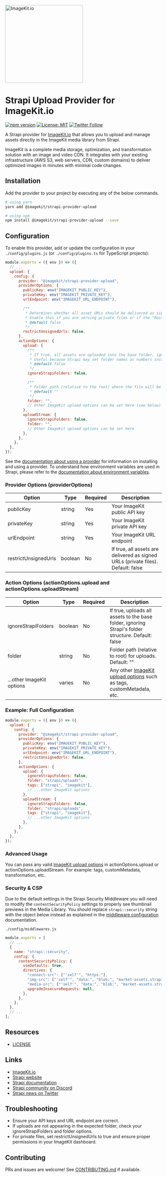 [<img width="250" alt="ImageKit.io" src="https://raw.githubusercontent.com/imagekit-developer/imagekit-javascript/master/assets/imagekit-light-logo.svg"/>](https://imagekit.io)

# Strapi Upload Provider for ImageKit.io

<!-- [![Node CI](https://github.com/imagekit-developer/imagekit-next/workflows/Node%20CI/badge.svg)](https://github.com/imagekit-developer/strapi-provider-upload-imagekitio/) -->
[![npm version](https://img.shields.io/npm/v/@imagekit/strapi-provider-upload)](https://www.npmjs.com/package/@imagekit/strapi-provider-upload)
[![License: MIT](https://img.shields.io/badge/License-MIT-yellow.svg)](https://opensource.org/licenses/MIT)
[![Twitter Follow](https://img.shields.io/twitter/follow/imagekitio?label=Follow&style=social)](https://twitter.com/ImagekitIo)

A Strapi provider for [ImageKit.io](https://imagekit.io/) that allows you to upload and manage assets directly in the ImageKit media library from Strapi.

ImageKit is a complete media storage, optimization, and transformation solution with an image and video CDN. It integrates with your existing infrastructure (AWS S3, web servers, CDN, custom domains) to deliver optimized images in minutes with minimal code changes.

## Installation

Add the provider to your project by executing any of the below commands.

```bash
# using yarn
yarn add @imagekit/strapi-provider-upload

# using npm
npm install @imagekit/strapi-provider-upload --save
```

## Configuration

To enable this provider, add or update the configuration in your `./config/plugins.js` (or `./config/plugins.ts` for TypeScript projects):

```js
module.exports = ({ env }) => ({
  // ...
  upload: {
    config: {
      provider: "@imagekit/strapi-provider-upload",
      providerOptions: {
        publicKey: env("IMAGEKIT_PUBLIC_KEY"),
        privateKey: env("IMAGEKIT_PRIVATE_KEY"),
        urlEndpoint: env("IMAGEKIT_URL_ENDPOINT"),

        /**
         * Determines whether all asset URLs should be delivered as signed (authenticated) URLs.
         * Enable this if you are serving private files or if the "Restrict unsigned image URLs" option is enabled in your ImageKit dashboard.
         * @default false
         */
        restrictUnsignedUrls: false,
      },
      actionOptions: {
        upload: {
          /**
           * If true, all assets are uploaded into the base folder, ignoring Strapi's folder structure.
           * Useful because Strapi may set folder names as numbers instead of user-defined names.
           * @default false
           */
          ignoreStrapiFolders: false,

          /**
           * Folder path (relative to the root) where the file will be uploaded.
           * @default ""
           */
          folder: "",
          // Other ImageKit upload options can be set here (see below)
        },
        uploadStream: {
          ignoreStrapiFolders: false,
          folder: "",
          // Other ImageKit upload options can be set here
        },
      },
    },
  },
});
```

See the [documentation about using a provider](https://docs.strapi.io/cms/providers#configuring-providers) for information on installing and using a provider. To understand how environment variables are used in Strapi, please refer to the [documentation about environment variables](https://docs.strapi.io/developer-docs/latest/setup-deployment-guides/configurations/optional/environment.html#environment-variables).

### Provider Options (providerOptions)

| Option | Type | Required | Description |
|--------|------|----------|-------------|
| publicKey | string | Yes | Your ImageKit public API key |
| privateKey | string | Yes | Your ImageKit private API key |
| urlEndpoint | string | Yes | Your ImageKit URL endpoint |
| restrictUnsignedUrls | boolean | No | If true, all assets are delivered as signed URLs (private files). Default: false |

### Action Options (actionOptions.upload and actionOptions.uploadStream)

| Option | Type | Required | Description |
|--------|------|----------|-------------|
| ignoreStrapiFolders | boolean | No | If true, uploads all assets to the base folder, ignoring Strapi's folder structure. Default: false |
| folder | string | No | Folder path (relative to root) for uploads. Default: "" |
| ...other ImageKit options | varies | No | Any other [ImageKit upload options](https://imagekit.io/docs/api-reference/upload-file/upload-file#request-body) such as tags, customMetadata, etc. |


### Example: Full Configuration

```js
module.exports = ({ env }) => ({
  upload: {
    config: {
      provider: "@imagekit/strapi-provider-upload",
      providerOptions: {
        publicKey: env("IMAGEKIT_PUBLIC_KEY"),
        privateKey: env("IMAGEKIT_PRIVATE_KEY"),
        urlEndpoint: env("IMAGEKIT_URL_ENDPOINT"),
        restrictUnsignedUrls: false,
      },
      actionOptions: {
        upload: {
          ignoreStrapiFolders: false,
          folder: "strapi/uploads",
          tags: ["strapi", "imagekit"],
          // ...other ImageKit options
        },
        uploadStream: {
          ignoreStrapiFolders: false,
          folder: "strapi/uploads",
          tags: ["strapi", "imagekit"],
          // ...other ImageKit options
        },
      },
    },
  },
});
```

### Advanced Usage

You can pass any valid [ImageKit upload options](https://imagekit.io/docs/api-reference/upload-file/upload-file#request-body) in actionOptions.upload or actionOptions.uploadStream. For example: tags, customMetadata, transformation, etc.


### Security & CSP

Due to the default settings in the Strapi Security Middleware you will need to modify the `contentSecurityPolicy` settings to properly see thumbnail previews in the Media Library. You should replace `strapi::security` string with the object below instead as explained in the [middleware configuration](https://docs.strapi.io/developer-docs/latest/setup-deployment-guides/configurations/required/middlewares.html#loading-order) documentation.

`./config/middlewares.js`

```js
module.exports = [
  // ...
  {
    name: "strapi::security",
    config: {
      contentSecurityPolicy: {
        useDefaults: true,
        directives: {
          "connect-src": ["'self'", "https:"],
          "img-src": ["'self'", "data:", "blob:", "market-assets.strapi.io", "ik.imagekit.io"],
          "media-src": ["'self'", "data:", "blob:", "market-assets.strapi.io", "ik.imagekit.io"],
          upgradeInsecureRequests: null,
        },
      },
    },
  },
  // ...
];
```

## Resources

- [LICENSE](LICENSE)

## Links

- [ImageKit.io](https://imagekit.io/)
- [Strapi website](https://strapi.io/)
- [Strapi documentation](https://docs.strapi.io)
- [Strapi community on Discord](https://discord.strapi.io)
- [Strapi news on Twitter](https://twitter.com/strapijs)

## Troubleshooting
- Ensure your API keys and URL endpoint are correct.
- If uploads are not appearing in the expected folder, check your ignoreStrapiFolders and folder options.
- For private files, set restrictUnsignedUrls to true and ensure proper permissions in your ImageKit dashboard.

## Contributing
PRs and issues are welcome! See [CONTRIBUTING.md](CONTRIBUTING.md) if available.